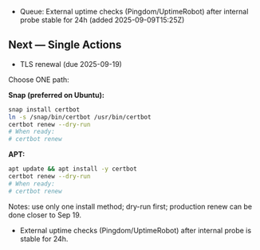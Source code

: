 - Queue: External uptime checks (Pingdom/UptimeRobot) after internal probe stable for 24h (added 2025-09-09T15:25Z)
## Next — Single Actions

- TLS renewal (due 2025-09-19)

Choose ONE path:

**Snap (preferred on Ubuntu):**
```bash
snap install certbot
ln -s /snap/bin/certbot /usr/bin/certbot
certbot renew --dry-run
# When ready:
# certbot renew
```

**APT:**
```bash
apt update && apt install -y certbot
certbot renew --dry-run
# When ready:
# certbot renew
```

Notes: use only one install method; dry-run first; production renew can be done closer to Sep 19.

- External uptime checks (Pingdom/UptimeRobot) after internal probe is stable for 24h.
